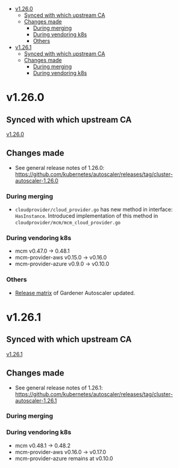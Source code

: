 <!--- For help refer to https://github.com/kubernetes/kubernetes/blob/master/CHANGELOG/CHANGELOG-1.20.md?plain=1 as example --->

- [v1.26.0](#v1260)
  - [Synced with which upstream CA](#synced-with-which-upstream-ca)
  - [Changes made](#changes-made)
    - [During merging](#during-merging)
    - [During vendoring k8s](#during-vendoring-k8s)
    - [Others](#others)
- [v1.26.1](#v1261)
  - [Synced with which upstream CA](#synced-with-which-upstream-ca-1)
  - [Changes made](#changes-made-1)
    - [During merging](#during-merging-1)
    - [During vendoring k8s](#during-vendoring-k8s-1)


# v1.26.0

## Synced with which upstream CA

[v1.26.0](https://github.com/kubernetes/autoscaler/tree/cluster-autoscaler-1.26.0/cluster-autoscaler)

## Changes made
 - See general release notes of 1.26.0: https://github.com/kubernetes/autoscaler/releases/tag/cluster-autoscaler-1.26.0

### During merging
  - `cloudprovider/cloud_provider.go` has new method in interface: `HasInstance`. Introduced implementation of this method
    in `cloudprovider/mcm/mcm_cloud_provider.go`

### During vendoring k8s
- mcm v0.47.0 -> 0.48.1
- mcm-provider-aws v0.15.0 -> v0.16.0
- mcm-provider-azure v0.9.0 -> v0.10.0

### Others
- [Release matrix](../README.md#releases-gardenerautoscaler) of Gardener Autoscaler updated.


# v1.26.1

## Synced with which upstream CA

[v1.26.1](https://github.com/kubernetes/autoscaler/tree/cluster-autoscaler-1.26.1/cluster-autoscaler)

## Changes made
 - See general release notes of 1.26.1: https://github.com/kubernetes/autoscaler/releases/tag/cluster-autoscaler-1.26.1

### During merging

### During vendoring k8s
- mcm v0.48.1 -> 0.48.2
- mcm-provider-aws v0.16.0 -> v0.17.0
- mcm-provider-azure remains at v0.10.0
